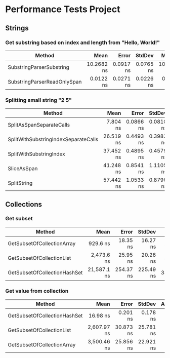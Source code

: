 ﻿# Performance Tests Project

## Strings

### Get substring based on index and length from "Hello, World!"

|                      Method |       Mean |     Error |    StdDev |     Median |   Gen0 | Allocated |
|---------------------------- |-----------:|----------:|----------:|-----------:|-------:|----------:|
|    SubstringParserSubstring | 10.2682 ns | 0.0917 ns | 0.0765 ns | 10.2807 ns | 0.0204 |      32 B |
| SubstringParserReadOnlySpan |  0.0122 ns | 0.0271 ns | 0.0226 ns |  0.0000 ns |      - |         - |

### Splitting small string "2 5" 

|                               Method |      Mean |     Error |    StdDev |   Gen0 |   Gen1 | Allocated |
|------------------------------------- |----------:|----------:|----------:|-------:|-------:|----------:|
|             SplitAsSpanSeparateCalls |  7.804 ns | 0.0866 ns | 0.0810 ns |      - |      - |         - |
| SplitWithSubstringIndexSeparateCalls | 26.519 ns | 0.4493 ns | 0.3983 ns | 0.0306 | 0.0000 |      48 B |
|              SplitWithSubstringIndex | 37.452 ns | 0.4895 ns | 0.4579 ns | 0.0561 |      - |      88 B |
|                          SliceAsSpan | 41.248 ns | 0.8541 ns | 1.1105 ns | 0.0561 |      - |      88 B |
|                          SplitString | 57.442 ns | 1.0533 ns | 0.8796 ns | 0.0560 |      - |      88 B |

## Collections

### Get subset 

|                       Method |        Mean |     Error |    StdDev |    Gen0 | Allocated |
|----------------------------- |------------:|----------:|----------:|--------:|----------:|
|   GetSubsetOfCollectionArray |    929.6 ns |  18.35 ns |  16.27 ns |  2.8563 |   4.38 KB |
|    GetSubsetOfCollectionList |  2,473.6 ns |  25.95 ns |  20.26 ns |  3.3646 |   5.16 KB |
| GetSubsetOfCollectionHashSet | 21,587.1 ns | 254.37 ns | 225.49 ns | 38.4521 |  59.12 KB |

### Get value from collection

|                       Method |        Mean |     Error |    StdDev | Allocated |
|----------------------------- |------------:|----------:|----------:|----------:|
| GetSubsetOfCollectionHashSet |    16.98 ns |  0.201 ns |  0.178 ns |         - |
|    GetSubsetOfCollectionList | 2,607.97 ns | 30.873 ns | 25.781 ns |         - |
|   GetSubsetOfCollectionArray | 3,500.46 ns | 25.856 ns | 22.921 ns |         - |